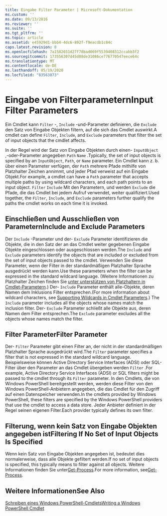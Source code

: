 ```yaml
---
title: Eingabe Filter Parameter | Microsoft-Dokumentation
ms.custom: ''
ms.date: 09/13/2016
ms.reviewer: ''
ms.suite: ''
ms.tgt_pltfrm: ''
ms.topic: article
ms.assetid: e45929d1-bbb4-4dc6-892f-f9eacdb1c84c
caps.latest.revision: 8
ms.openlocfilehash: 7a1582031d27f78bad069f5539408312ccabb3f2
ms.sourcegitcommit: 173556307d45d88de31086ce776770547eece64c
ms.translationtype: MT
ms.contentlocale: de-DE
ms.lasthandoff: 05/19/2020
ms.locfileid: "83563873"
---
```

# <a name="input-filter-parameters"></a><span data-ttu-id="88b4a-102">Eingabe von Filterparametern</span><span class="sxs-lookup"><span data-stu-id="88b4a-102">Input Filter Parameters</span></span>

<span data-ttu-id="88b4a-103">Ein Cmdlet kann `Filter` -, `Include` -und-Parameter definieren, die `Exclude` den Satz von Eingabe Objekten filtern, auf die sich das Cmdlet auswirkt.</span><span class="sxs-lookup"><span data-stu-id="88b4a-103">A cmdlet can define `Filter`, `Include`, and `Exclude` parameters that filter the set of input objects that the cmdlet affects.</span></span>

<span data-ttu-id="88b4a-104">In der Regel wird der Satz von Eingabe Objekten durch einen- `InputObject` ,-oder-Parameter angegeben `Path` `Name` .</span><span class="sxs-lookup"><span data-stu-id="88b4a-104">Typically, the set of input objects is specified by an `InputObject`, `Path`, or `Name` parameter.</span></span> <span data-ttu-id="88b4a-105">Ein Cmdlet kann z. b. über einen Parameter verfügen, der `Path` mehrere Pfade mithilfe von Platzhalter Zeichen annimmt, und jeder Pfad verweist auf ein Eingabe Objekt.</span><span class="sxs-lookup"><span data-stu-id="88b4a-105">For example, a cmdlet can have a `Path` parameter that accepts multiple paths by using wildcard characters, and each path points to an input object.</span></span> <span data-ttu-id="88b4a-106">`Filter` `Include` Mit den Parametern, und werden `Exclude` die Pfade, die das Cmdlet bei jedem Aufruf verwendet, weiter qualifiziert.</span><span class="sxs-lookup"><span data-stu-id="88b4a-106">Used together, the `Filter`, `Include`, and `Exclude` parameters further qualify the paths the cmdlet works on each time it is invoked.</span></span>

## <a name="include-and-exclude-parameters"></a><span data-ttu-id="88b4a-107">Einschließen und Ausschließen von Parametern</span><span class="sxs-lookup"><span data-stu-id="88b4a-107">Include and Exclude Parameters</span></span>

<span data-ttu-id="88b4a-108">Der `Include` -Parameter und der- `Exclude` Parameter identifizieren die Objekte, die in den Satz der an das Cmdlet weiter gegebenen Eingabe Objekte eingeschlossen oder ausgeschlossen werden.</span><span class="sxs-lookup"><span data-stu-id="88b4a-108">The `Include` and `Exclude` parameters identify the objects that are included or excluded from the set of input objects passed to the cmdlet.</span></span> <span data-ttu-id="88b4a-109">Verwenden Sie diese Parameter, wenn der Filter in der standardmäßigen Platzhalter Sprache ausgedrückt werden kann.</span><span class="sxs-lookup"><span data-stu-id="88b4a-109">Use these parameters when the filter can be expressed in the standard wildcard language.</span></span> <span data-ttu-id="88b4a-110">(Weitere Informationen zu Platzhalter Zeichen finden Sie [unter unterstützen von Platzhaltern in Cmdlet-Parametern](./supporting-wildcard-characters-in-cmdlet-parameters.md).) Der- `Include` Parameter enthält alle-Objekte, deren Namen dem Inklusions Filter entsprechen.</span><span class="sxs-lookup"><span data-stu-id="88b4a-110">(For more information about wildcard characters, see [Supporting Wildcards in Cmdlet Parameters](./supporting-wildcard-characters-in-cmdlet-parameters.md).) The `Include` parameter includes all the objects whose names match the inclusion filter.</span></span> <span data-ttu-id="88b4a-111">Der- `Exclude` Parameter schließt alle Objekte aus, deren Namen dem Filter entsprechen.</span><span class="sxs-lookup"><span data-stu-id="88b4a-111">The `Exclude` parameter excludes all the objects whose names match the filter.</span></span>

## <a name="filter-parameter"></a><span data-ttu-id="88b4a-112">Filter Parameter</span><span class="sxs-lookup"><span data-stu-id="88b4a-112">Filter Parameter</span></span>

<span data-ttu-id="88b4a-113">Der- `Filter` Parameter gibt einen Filter an, der nicht in der standardmäßigen Platzhalter Sprache ausgedrückt wird.</span><span class="sxs-lookup"><span data-stu-id="88b4a-113">The `Filter` parameter specifies a filter that is not expressed in the standard wildcard language.</span></span> <span data-ttu-id="88b4a-114">Beispielsweise können Active Directory Service Interfaces (ADSI) oder SQL-Filter über den Parameter an das Cmdlet übergeben werden `Filter` .</span><span class="sxs-lookup"><span data-stu-id="88b4a-114">For example, Active Directory Service Interfaces (ADSI) or SQL filters might be passed to the cmdlet through its `Filter` parameter.</span></span> <span data-ttu-id="88b4a-115">In den Cmdlets, die von Windows PowerShell bereitgestellt werden, werden diese Filter von den Windows PowerShell-Anbietern angegeben, die das Cmdlet für den Zugriff auf einen Datenspeicher verwenden.</span><span class="sxs-lookup"><span data-stu-id="88b4a-115">In the cmdlets provided by Windows PowerShell, these filters are specified by the Windows PowerShell providers that use the cmdlet to access a data store.</span></span> <span data-ttu-id="88b4a-116">Jeder Anbieter definiert in der Regel seinen eigenen Filter.</span><span class="sxs-lookup"><span data-stu-id="88b4a-116">Each provider typically defines its own filter.</span></span>

## <a name="filtering-if-no-set-of-input-objects-is-specified"></a><span data-ttu-id="88b4a-117">Filterung, wenn kein Satz von Eingabe Objekten angegeben ist</span><span class="sxs-lookup"><span data-stu-id="88b4a-117">Filtering If No Set of Input Objects Is Specified</span></span>

<span data-ttu-id="88b4a-118">Wenn kein Satz von Eingabe Objekten angegeben ist, bedeutet dies normalerweise, dass alle Objekte gefiltert werden.</span><span class="sxs-lookup"><span data-stu-id="88b4a-118">If no set of input objects is specified, this typically means to filter against all objects.</span></span> <span data-ttu-id="88b4a-119">Weitere Informationen finden Sie unter[Get-Process](/powershell/module/Microsoft.PowerShell.Management/Get-Process).</span><span class="sxs-lookup"><span data-stu-id="88b4a-119">For more information, see[Get-Process](/powershell/module/Microsoft.PowerShell.Management/Get-Process).</span></span>

## <a name="see-also"></a><span data-ttu-id="88b4a-120">Weitere Informationen</span><span class="sxs-lookup"><span data-stu-id="88b4a-120">See Also</span></span>

[<span data-ttu-id="88b4a-121">Schreiben eines Windows PowerShell-Cmdlets</span><span class="sxs-lookup"><span data-stu-id="88b4a-121">Writing a Windows PowerShell Cmdlet</span></span>](./writing-a-windows-powershell-cmdlet.md)
